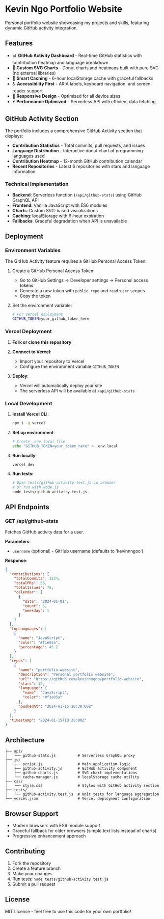 # Kevin Ngo Portfolio Website

Personal portfolio website showcasing my projects and skills, featuring dynamic GitHub activity integration.

## Features

- 📊 **GitHub Activity Dashboard** - Real-time GitHub statistics with contribution heatmap and language breakdown
- 🎨 **Custom SVG Charts** - Donut charts and heatmaps built with pure SVG (no external libraries)
- 💾 **Smart Caching** - 6-hour localStorage cache with graceful fallbacks
- ♿ **Accessibility First** - ARIA labels, keyboard navigation, and screen reader support
- 📱 **Responsive Design** - Optimized for all device sizes
- ⚡ **Performance Optimized** - Serverless API with efficient data fetching

## GitHub Activity Section

The portfolio includes a comprehensive GitHub Activity section that displays:

- **Contribution Statistics** - Total commits, pull requests, and issues
- **Language Distribution** - Interactive donut chart of programming languages used
- **Contribution Heatmap** - 12-month GitHub contribution calendar
- **Recent Repositories** - Latest 6 repositories with stars and language information

### Technical Implementation

- **Backend**: Serverless function (`/api/github-stats`) using GitHub GraphQL API
- **Frontend**: Vanilla JavaScript with ES6 modules
- **Charts**: Custom SVG-based visualizations
- **Caching**: localStorage with 6-hour expiration
- **Fallbacks**: Graceful degradation when API is unavailable

## Deployment

### Environment Variables

The GitHub Activity feature requires a GitHub Personal Access Token:

1. Create a GitHub Personal Access Token:
   - Go to GitHub Settings → Developer settings → Personal access tokens
   - Generate a new token with `public_repo` and `read:user` scopes
   - Copy the token

2. Set the environment variable:
   ```bash
   # For Vercel deployment
   GITHUB_TOKEN=your_github_token_here
   ```

### Vercel Deployment

1. **Fork or clone this repository**

2. **Connect to Vercel**:
   - Import your repository to Vercel
   - Configure the environment variable `GITHUB_TOKEN`

3. **Deploy**:
   - Vercel will automatically deploy your site
   - The serverless API will be available at `/api/github-stats`

### Local Development

1. **Install Vercel CLI**:
   ```bash
   npm i -g vercel
   ```

2. **Set up environment**:
   ```bash
   # Create .env.local file
   echo "GITHUB_TOKEN=your_token_here" > .env.local
   ```

3. **Run locally**:
   ```bash
   vercel dev
   ```

4. **Run tests**:
   ```bash
   # Open tests/github-activity.test.js in browser
   # Or run with Node.js
   node tests/github-activity.test.js
   ```

## API Endpoints

### GET /api/github-stats

Fetches GitHub activity data for a user.

**Parameters**:
- `username` (optional) - GitHub username (defaults to 'kevinnngoo')

**Response**:
```json
{
  "contributions": {
    "totalCommits": 1234,
    "totalPRs": 56,
    "totalIssues": 78,
    "calendar": [
      {
        "date": "2024-01-01",
        "count": 5,
        "weekday": 1
      }
    ]
  },
  "topLanguages": [
    {
      "name": "JavaScript",
      "color": "#f1e05a",
      "percentage": 45.2
    }
  ],
  "repos": [
    {
      "name": "portfolio-website",
      "description": "Personal portfolio website",
      "url": "https://github.com/kevinnngoo/portfolio-website",
      "stars": 12,
      "language": {
        "name": "JavaScript",
        "color": "#f1e05a"
      },
      "pushedAt": "2024-01-15T10:30:00Z"
    }
  ],
  "timestamp": "2024-01-15T10:30:00Z"
}
```

## Architecture

```
├── api/
│   └── github-stats.js          # Serverless GraphQL proxy
├── js/
│   ├── script.js                # Main application logic
│   ├── github-activity.js       # GitHub activity component
│   ├── github-charts.js         # SVG chart implementations
│   └── cache-manager.js         # localStorage cache utility
├── css/
│   └── style.css                # Styles with GitHub activity section
├── tests/
│   └── github-activity.test.js  # Unit tests for language aggregation
└── vercel.json                  # Vercel deployment configuration
```

## Browser Support

- Modern browsers with ES6 module support
- Graceful fallback for older browsers (simple text lists instead of charts)
- Progressive enhancement approach

## Contributing

1. Fork the repository
2. Create a feature branch
3. Make your changes
4. Run tests: `node tests/github-activity.test.js`
5. Submit a pull request

## License

MIT License - feel free to use this code for your own portfolio!

